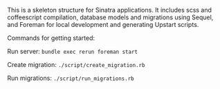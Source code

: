 This is a skeleton structure for Sinatra applications. It includes scss and coffeescript compilation, database
models and migrations using Sequel, and Foreman for local development and generating Upstart scripts.

Commands for getting started:

Run server: `bundle exec rerun foreman start`

Create migration: `./script/create_migration.rb`

Run migrations: `./script/run_migrations.rb`
